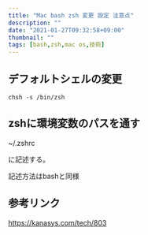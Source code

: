 ```yaml
---
title: "Mac bash zsh 変更 設定 注意点"
description: ""
date: "2021-01-27T09:32:58+09:00"
thumbnail: ""
tags: [bash,zsh,mac os,技術]
---
```

## デフォルトシェルの変更
```
chsh -s /bin/zsh
```

## zshに環境変数のパスを通す

~/.zshrc

に記述する。

記述方法はbashと同様

## 参考リンク

https://kanasys.com/tech/803

